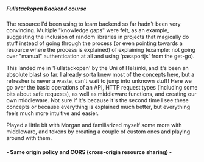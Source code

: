 ##### Fullstackopen Backend course

The resource I'd been using to learn backend so far hadn't been very convincing. Multiple "knowledge gaps" were felt, as an example, suggesting the inclusion of random libraries in projects that magically do stuff instead of going through the process (or even pointing towards a resource where the process is explained) of explaining (example: not going over "manual" authentication at all and using 'passportjs' from the get-go).

This landed me in 'Fullstackopen' by the Uni of Helsinki, and it's been an absolute blast so far. I already sorta knew most of the concepts here, but a refresher is never a waste, can't wait to jump into unknown stuff!
Here we go over the basic operations of an API, HTTP request types (including some bits about safe requests), as well as middleware functions, and creating our own middleware. Not sure if it's because it's the second time I see these concepts or because everything is explained much better, but everything feels much more intuitive and easier.

Played a little bit with Morgan and familiarized myself some more with middleware, and tokens by creating a couple of custom ones and playing around with them.

#### - Same origin policy and CORS (cross-origin resource sharing) -
